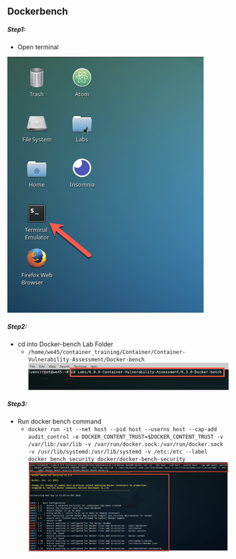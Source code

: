 ## Dockerbench

##### Step1:

* Open terminal

![](img/Open-Terminal.png)

##### Step2:

* cd into Docker-bench Lab Folder
    * `/home/we45/container_training/Container/Container-Vulnerability-Assessment/Docker-bench`
    ![](img/cd-path.png)

##### Step3:

* Run docker bench command
    * `docker run -it --net host --pid host --userns host --cap-add audit_control -e DOCKER_CONTENT_TRUST=$DOCKER_CONTENT_TRUST -v /var/lib:/var/lib -v /var/run/docker.sock:/var/run/docker.sock -v /usr/lib/systemd:/usr/lib/systemd -v /etc:/etc --label docker_bench_security docker/docker-bench-security`
    ![](img/cmd.png)
